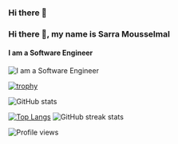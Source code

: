 ### Hi there 👋

### Hi there 👋, my name is Sarra Mousselmal 
#### I am a Software Engineer 
![ I am a Software Engineer ](https://codersera.com/blog/wp-content/uploads/2019/09/female-developer.jpg)

[![trophy](https://github-profile-trophy.vercel.app/?username=SarraMsl)](https://github.com/ryo-ma/github-profile-trophy)

![GitHub stats](https://github-readme-stats.vercel.app/api?username=SarraMsl&show_icons=true&count_private=true)  

[![Top Langs](https://github-readme-stats.vercel.app/api/top-langs/?username=SarraMsl)](https://github.com/anuraghazra/github-readme-stats)
![GitHub streak stats](https://github-readme-streak-stats.herokuapp.com/?user=SarraMsl)  

![Profile views](https://gpvc.arturio.dev/SarraMsl)  
